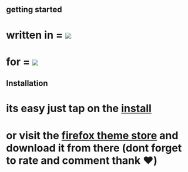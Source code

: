 ## getting started
# written in  =   ![](https://img.shields.io/badge/CSS-239120?&style=for-the-badge&logo=css3&logoColor=white)
# for = ![](https://img.shields.io/badge/-Firefox-FF7139?logo=Firefox-Browser&logoColor=white&style=for-the-badge?logo=firefox)

## Installation
# its easy just tap on the [install](https://addons.mozilla.org/firefox/downloads/file/4113944/next_gen_gaming_rainy_night-1.2.xpi)
# or visit the [firefox theme store](https://addons.mozilla.org/en-US/firefox/addon/next-gen-gaming-rainy-night/) and download it from there (dont forget to rate and comment thank ♥️)
